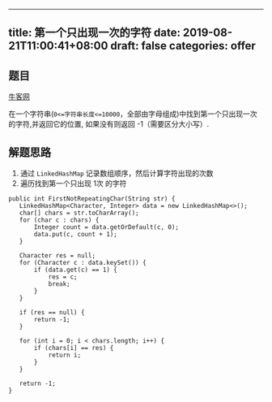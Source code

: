 
---
title: 第一个只出现一次的字符
date: 2019-08-21T11:00:41+08:00
draft: false
categories: offer
---


## 题目

[牛客网](https://www.nowcoder.com/practice/1c82e8cf713b4bbeb2a5b31cf5b0417c?tpId=13&tqId=11187&tPage=2&rp=2&ru=%2Fta%2Fcoding-interviews&qru=%2Fta%2Fcoding-interviews%2Fquestion-ranking)

在一个字符串(`0<=字符串长度<=10000`，全部由字母组成)中找到第一个只出现一次的字符,并返回它的位置, 如果没有则返回 -1（需要区分大小写）.

## 解题思路

  1. 通过 `LinkedHashMap` 记录数组顺序，然后计算字符出现的次数
  2. 遍历找到第一个只出现 1次 的字符

```
public int FirstNotRepeatingChar(String str) {
   LinkedHashMap<Character, Integer> data = new LinkedHashMap<>();
   char[] chars = str.toCharArray();
   for (char c : chars) {
       Integer count = data.getOrDefault(c, 0);
       data.put(c, count + 1);
   }

   Character res = null;
   for (Character c : data.keySet()) {
       if (data.get(c) == 1) {
           res = c;
           break;
       }
   }

   if (res == null) {
       return -1;
   }

   for (int i = 0; i < chars.length; i++) {
       if (chars[i] == res) {
           return i;
       }
   }

   return -1;
}
```
